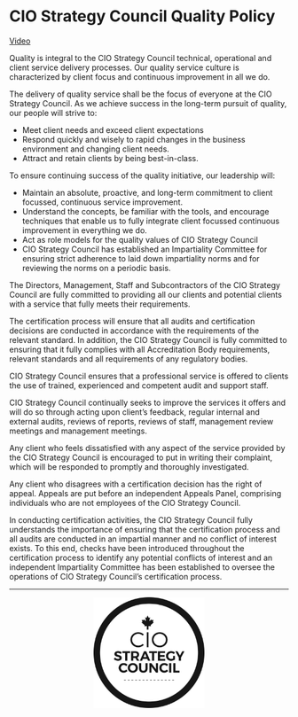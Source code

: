 # CIO Strategy Council Quality Policy 

[Video](https://youtu.be/QCejABKcM1U)

Quality is integral to the CIO Strategy Council technical, operational and client service delivery processes. Our quality service culture is characterized by client focus and continuous improvement in all we do. 

The delivery of quality service shall be the focus of everyone at the CIO Strategy Council. As we achieve success in the long-term pursuit of quality, our people will strive to: 

* Meet client needs and exceed client expectations 
* Respond quickly and wisely to rapid changes in the business environment and changing client needs. 
* Attract and retain clients by being best-in-class.  

To ensure continuing success of the quality initiative, our leadership will: 

* Maintain an absolute, proactive, and long-term commitment to client focussed, continuous service improvement. 
* Understand the concepts, be familiar with the tools, and encourage techniques that enable us to fully integrate client focussed continuous improvement in everything we do. 
* Act as role models for the quality values of CIO Strategy Council
* CIO Strategy Council has established an Impartiality Committee for ensuring strict adherence to laid down impartiality norms and for reviewing the norms on a periodic basis. 

The Directors, Management, Staff and Subcontractors of the CIO Strategy Council are fully committed to providing all our clients and potential clients with a service that fully meets their requirements. 

The certification process will ensure that all audits and certification decisions are conducted in accordance with the requirements of the relevant standard. In addition, the CIO Strategy Council is fully committed to ensuring that it fully complies with all Accreditation Body requirements, relevant standards and all requirements of any regulatory bodies. 

CIO Strategy Council ensures that a professional service is offered to clients the use of trained, experienced and competent audit and support staff. 

CIO Strategy Council continually seeks to improve the services it offers and will do so through acting upon client’s feedback, regular internal and external audits, reviews of reports, reviews of staff, management review meetings and management meetings. 

Any client who feels dissatisfied with any aspect of the service provided by the CIO Strategy Council is encouraged to put in writing their complaint, which will be responded to promptly and thoroughly investigated. 

Any client who disagrees with a certification decision has the right of appeal. Appeals are put before an independent Appeals Panel, comprising individuals who are not employees of the CIO Strategy Council. 

In conducting certification activities, the CIO Strategy Council fully understands the importance of ensuring that the certification process and all audits are conducted in an impartial manner and no conflict of interest exists. To this end, checks have been introduced throughout the certification process to identify any potential conflicts of interest and an independent Impartiality Committee has been established to oversee the operations of CIO Strategy Council’s certification process. 

***
<p align=center><img src="../assets/ciosc-logo-blk.png"  width="200" height="200"></p>
